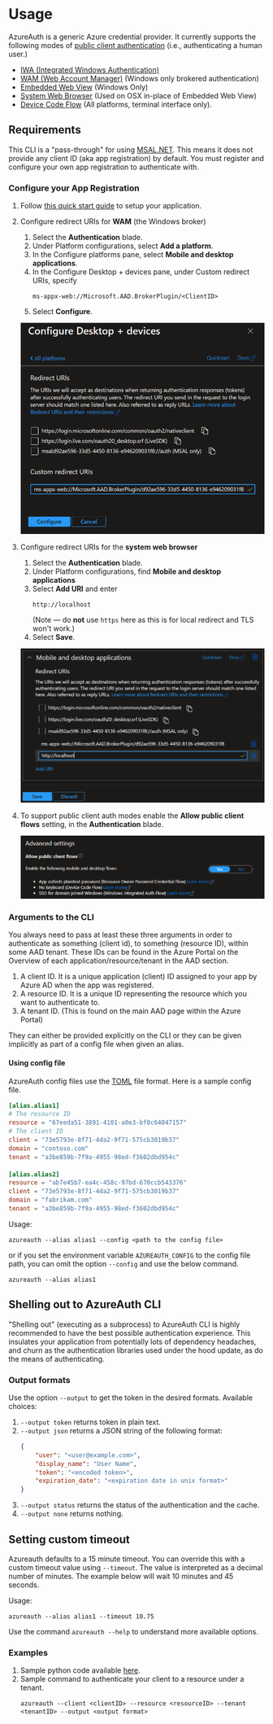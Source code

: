 # Usage
AzureAuth is a generic Azure credential provider. It currently supports the following modes of [public client authentication](https://docs.microsoft.com/en-us/azure/active-directory/develop/msal-client-applications) (i.e., authenticating a human user.)
* [IWA (Integrated Windows Authentication)](https://docs.microsoft.com/en-us/azure/active-directory/develop/scenario-desktop-acquire-token-integrated-windows-authentication)
* [WAM (Web Account Manager)](https://docs.microsoft.com/en-us/azure/active-directory/develop/scenario-desktop-acquire-token-wam) (Windows only brokered authentication)
* [Embedded Web View](https://docs.microsoft.com/en-us/azure/active-directory/develop/msal-net-web-browsers) (Windows Only)
* [System Web Browser](https://docs.microsoft.com/en-us/azure/active-directory/develop/msal-net-web-browsers) (Used on OSX in-place of Embedded Web View)
* [Device Code Flow](https://github.com/AzureAD/microsoft-authentication-library-for-dotnet/wiki/Device-Code-Flow) (All platforms, terminal interface only).

## Requirements
This CLI is a "pass-through" for using [MSAL.NET](https://github.com/AzureAD/microsoft-authentication-library-for-dotnet). This means it does not provide any client ID (aka app registration) by default. You must register and configure your own app registration to authenticate with.

### Configure your App Registration
1. Follow [this quick start guide](https://docs.microsoft.com/en-us/azure/active-directory/develop/quickstart-register-app) to setup your application.
2. Configure redirect URIs for **WAM** (the Windows broker)
   1. Select the **Authentication** blade.
   2. Under Platform configurations, select **Add a platform**.
   3. In the Configure platforms pane, select **Mobile and desktop applications**.
   4. In the Configure Desktop + devices pane, under Custom redirect URIs, specify   
      ```
      ms-appx-web://Microsoft.AAD.BrokerPlugin/<ClientID>  
      ``` 
   5. Select **Configure**.

   ![WAM redirect URI configuration](wam-config.png)

3. Configure redirect URIs for the **system web browser**
   1. Select the **Authentication** blade.
   2. Under Platform configurations, find **Mobile and desktop applications**
   3. Select **Add URI** and enter
       ```
       http://localhost
       ```
       (Note &mdash; do **not** use `https` here as this is for local redirect and TLS won't work.)
   4. Select **Save**.

   ![System web browser redirect URI configuration](system-web-config.png "A screenshot of correctly configured Mobile and desktop applications redirect URIs. Two redirect URIs have been added by the user, one for WAM and another for system web browser.")

4. To support public client auth modes enable the **Allow public client flows** setting, in the **Authentication** blade.

   ![Public Client Flows](public-client-flows.png)

### Arguments to the CLI
You always need to pass at least these three arguments in order to authenticate as something (client id), to something (resource ID), within some AAD tenant. These IDs can be found in the Azure Portal on the Overview of each application/resource/tenant in the AAD section. 
1. A client ID. It is a unique application (client) ID assigned to your app by Azure AD when the app was registered.
2. A resource ID. It is a unique ID representing the resource which you want to authenticate to.
3. A tenant ID. (This is found on the main AAD page within the Azure Portal)

They can either be provided explicitly on the CLI or they can be given implicitly as part of a config file when given an alias.

#### Using config file
AzureAuth config files use the [TOML](https://toml.io/en/) file format. Here is a sample config file.

```toml
[alias.alias1]
# The resource ID
resource = "67eeda51-3891-4101-a0e3-bf0c64047157"
# The client ID
client = "73e5793e-8f71-4da2-9f71-575cb3019b37"
domain = "contoso.com"
tenant = "a3be859b-7f9a-4955-98ed-f3602dbd954c"

[alias.alias2]
resource = "ab7e45b7-ea4c-458c-97bd-670ccb543376"
client = "73e5793e-8f71-4da2-9f71-575cb3019b37"
domain = "fabrikam.com"
tenant = "a3be859b-7f9a-4955-98ed-f3602dbd954c"
```

Usage:
```
azureauth --alias alias1 --config <path to the config file>
```

or if you set the environment variable `AZUREAUTH_CONFIG` to the config file path, you can omit the option `--config` and use the below command.

```
azureauth --alias alias1
```

## Shelling out to AzureAuth CLI
"Shelling out" (executing as a subprocess) to AzureAuth CLI is highly recommended to have the best possible authentication experience. 
This insulates your application from potentially lots of dependency headaches, and churn as the authentication libraries used under the hood update, as do the means of authenticating.

### Output formats
Use the option `--output` to get the token in the desired formats. Available choices:
1. `--output token` returns token in plain text.
2. `--output json` returns a JSON string of the following format:
    ```json
    {
        "user": "<user@example.com>",
        "display_name": "User Name",
        "token": "<encoded token>",
        "expiration_date": "<expiration date in unix format>"
    }
    ```
3. `--output status` returns the status of the authentication and the cache.
4. `--output none` returns nothing.

## Setting custom timeout
Azureauth defaults to a 15 minute timeout. You can override this with a custom timeout value using `--timeout`. The value is interpreted as a decimal number of minutes. The example below will wait 10 minutes and 45 seconds.

Usage:
```
azureauth --alias alias1 --timeout 10.75
```

Use the command `azureauth --help` to understand more available options.

### Examples
1. Sample python code available [here](../examples/python/).
2. Sample command to authenticate your client to a resource under a tenant. 
    ```
    azureauth --client <clientID> --resource <resourceID> --tenant <tenantID> --output <output format>
    ```
